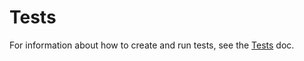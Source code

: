 # Tests

For information about how to create and run tests, see the [Tests](https://github.ibm.com/GoldenEye/documentation/blob/master/tests.md) doc.

<!-- Add any additional steps that are specific to testing this module and that are not in the Tests docs. -->
